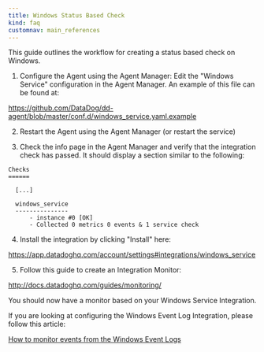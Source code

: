 ```yaml
---
title: Windows Status Based Check
kind: faq
customnav: main_references
---
```

This guide outlines the workflow for creating a status based check on Windows.

1) Configure the Agent using the Agent Manager: Edit the "Windows Service" configuration in the Agent Manager. An example of this file can be found at:

https://github.com/DataDog/dd-agent/blob/master/conf.d/windows_service.yaml.example

2) Restart the Agent using the Agent Manager (or restart the service)

3) Check the info page in the Agent Manager and verify that the integration check has passed. It should display a section similar to the following:
```
Checks
======

  [...]

  windows_service
  ---------------
      - instance #0 [OK]
      - Collected 0 metrics 0 events & 1 service check
```
4) Install the integration by clicking "Install" here:

https://app.datadoghq.com/account/settings#integrations/windows_service

5) Follow this guide to create an Integration Monitor:

http://docs.datadoghq.com/guides/monitoring/

You should now have a monitor based on your Windows Service Integration.

If you are looking at configuring the Windows Event Log Integration, please follow this article:

[How to monitor events from the Windows Event Logs](/faq/how-to-monitor-events-from-the-windows-event-logs)